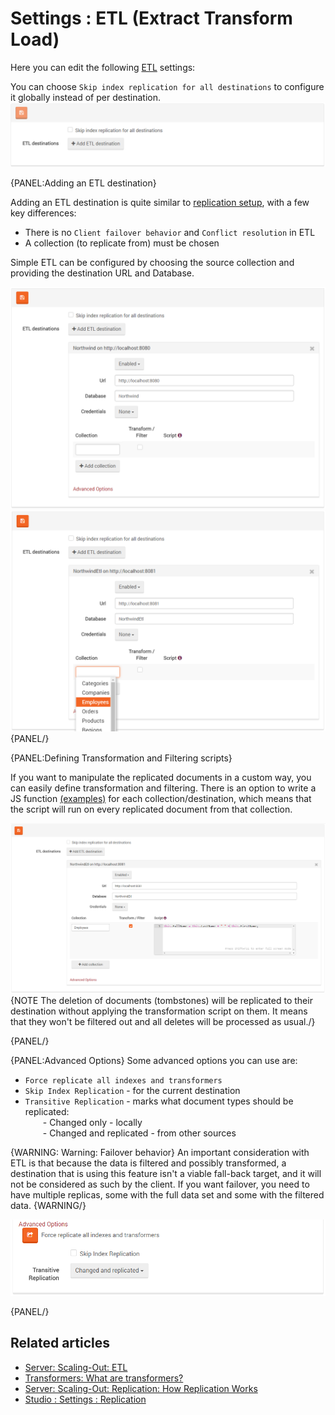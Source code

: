 # Settings : ETL (Extract Transform Load)

Here you can edit the following [ETL](../../../server/scaling-out/etl) settings:      
   
You can choose `Skip index replication for all destinations` to configure it globally instead of per destination.
![Figure 1. Settings. ETL. First Screen.](images/settings_etl-1.png)   

{PANEL:Adding an ETL destination}

Adding an ETL destination is quite similar to [replication setup](./replication), with a few key differences:   
- There is no `Client failover behavior` and `Conflict resolution` in ETL   
- A collection (to replicate from) must be chosen

Simple ETL can be configured by choosing the source collection and providing the destination URL and Database.

![Figure 2. Settings. ETL. Add Destionation.](images/settings_etl-2.png)
![Figure 3. Settings. ETL. Choose Collection.](images/settings_etl-3.png)
{PANEL/}

{PANEL:Defining Transformation and Filtering scripts}

If you want to manipulate the replicated documents in a custom way, you can easily define transformation and filtering. 
There is an option to write a JS function [(examples)](../../../client-api/commands/patches/how-to-use-javascript-to-patch-your-documents) 
for each collection/destination, which means that the script will run on every replicated document from that collection.

![Figure 4. Settings. ETL. Defining Transformation and Filtering scripts.](images/settings_etl-4.png)
{NOTE The deletion of documents (tombstones) will be replicated to their destination without applying the transformation script on them. It means that they won't be filtered out and all deletes will be processed as usual./}

{PANEL/}

{PANEL:Advanced Options}
Some advanced options you can use are:   
- `Force replicate all indexes and transformers`   
- `Skip Index Replication` - for the current destination   
- `Transitive Replication` - marks what document types should be replicated:   
&emsp;&emsp;- Changed only - locally   
&emsp;&emsp;- Changed and replicated - from other sources   

{WARNING: Warning: Failover behavior}
An important consideration with ETL is that because the data is filtered and possibly transformed, 
a destination that is using this feature isn't a viable fall-back target, and it will not be considered as such by the client. 
If you want failover, you need to have multiple replicas, some with the full data set and some with the filtered data.
{WARNING/}

![Figure 5. Settings. ETL. Advanced Options.](images/settings_etl-5.png)

{PANEL/}

## Related articles

- [Server: Scaling-Out: ETL](../../../server/scaling-out/etl)
- [Transformers: What are transformers?](../../../transformers/what-are-transformers)
- [Server: Scaling-Out: Replication: How Replication Works](../../../server/scaling-out/replication/how-replication-works)
- [Studio : Settings : Replication](../../../studio/overview/settings/replication)
